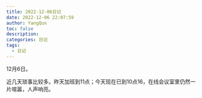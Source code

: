 ```yaml
---
title: 2022-12-06日记
date: 2022-12-06 22:07:59
author: YangQun
toc: false
description:
categories: 日记
tags:
  - 日记
---
```


12月6日。

近几天琐事比较多。昨天加班到11点；今天现在已到10点16，在线会议室里仍然一片喧嚣，人声响亮。
